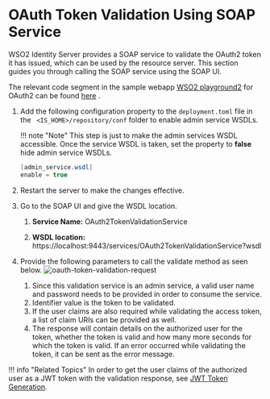 # OAuth Token Validation Using SOAP Service

WSO2 Identity Server provides a SOAP service to validate the OAuth2
token it has issued, which can be used by the resource server. This
section guides you through calling the SOAP service using the SOAP UI.

The relevant code segment in the sample webapp [WSO2
playground2](../../learn/downloading-a-sample) for OAuth2 can be found
[here](https://github.com/wso2/product-is/blob/master/modules/samples/oauth2/playground2/src/main/org/wso2/sample/identity/oauth2/OAuth2ServiceClient.java)
.

1.  Add the following configuration property to the `deployment.toml` file in the ` <IS_HOME>/repository/conf`
    folder to enable admin service WSDLs.

    !!! note "Note"
        This step is just to make the admin services WSDL
        accessible. Once the service WSDL is taken, set the property to **false**
        hide admin service WSDLs.

        

    ``` java
    [admin_service.wsdl] 
    enable = true
    ```

2.  Restart the server to make the changes effective.

3.  Go to the SOAP UI and give the WSDL location.
    1.  **Service Name:** OAuth2TokenValidationService

    2.  **WSDL location:** https://localhost:9443/services/OAuth2TokenValidationService?wsdl

4.  Provide the following parameters to call the validate method as seen
    below. ![oauth-token-validation-request]( ../../assets/img/using-wso2-identity-server/oauth-token-validation-request.png)

    1.  Since this validation service is an admin service, a valid user
        name and password needs to be provided in order to consume the
        service.
    2.  Identifier value is the token to be validated.
    3.  If the user claims are also required while validating the access
        token, a list of claim URIs can be provided as well.
    4.  The response will contain details on the authorized user for the
        token, whether the token is valid and how many more seconds for
        which the token is valid. If an error occurred while validating
        the token, it can be sent as the error message.

!!! info "Related Topics"
    In order to get the user claims of the authorized user as a JWT token
    with the validation response, see [JWT Token
    Generation](../../learn/jwt-token-generation).
